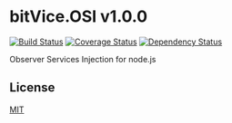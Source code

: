 # bitVice.OSI v1.0.0

[![Build Status][travis-image]][travis-url]
[![Coverage Status](https://coveralls.io/repos/bitvice/bitvice-osi/badge.svg)](https://coveralls.io/r/bitvice/bitvice-osi)
[![Dependency Status](https://david-dm.org/bitvice/bitvice-osi.svg)](https://david-dm.org/bitvice/bitvice-osi)

Observer Services Injection for node.js


## License

[MIT](LICENSE)

[travis-image]: https://travis-ci.org/bitvice/bitvice-osi.svg
[travis-url]: https://travis-ci.org/bitvice/bitvice-osi
